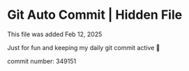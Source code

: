 # Git Auto Commit | Hidden File

This file was added Feb 12, 2025

Just for fun and keeping my daily git commit active 🤪

commit number: 349151
